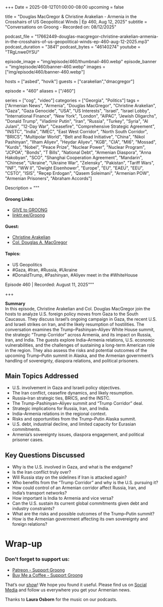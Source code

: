 +++
Date = 2025-08-12T01:00:00-08:00
upcoming = false

title = "Douglas MacGregor & Christine Arakelian - Armenia in the Crosshairs of US Geopolitical Winds | Ep 460, Aug 12, 2025"
subtitle = "Conversations on Groong - Recorded on: 08/12/2025"

podcast_file     = "17662449-douglas-macgregor-christine-arakelian-armenia-in-the-crosshairs-of-us-geopolitical-winds-ep-460-aug-12-2025.mp3"
podcast_duration = "3841"
podcast_bytes    = "46140274"
youtube = "TRgLnwe0YSU"

episode_image = "img/episode/460/thumbnail-460.webp"
episode_banner = "img/episode/460/banner-460.webp"
images = ["img/episode/460/banner-460.webp"]

hosts = ["asbed", "hovik"]
guests = ["carakelian","dmacgregor"]

episode = "460"
aliases = ["/460"]

series = ["cog", "video"]
categories = ["Georgia", "Politics"]
tags = ["Armenian News", "Armenia", "Douglas MacGregor", "Christine Arakelian", "Gaza", "Gaza Genocide", "USA", "US Interests", "Israel", "Israel Lobby", "International Finance", "New York", "London", "AIPAC", "Jewish Oligarchs", "Donald Trump", "Vladimir Putin", "Iran", "Russia", "Turkey", "Syria", "Al Julani", "12-Day War", "Ceasefire", "Comprehensive Strategic Agreement", "INSTC", "India", "IMEC", "East West Corridor", "North South Corridor", "BRICS", "Multipolar World", "Belt and Road Initiative", "China", "Nikol Pashinyan", "Ilham Aliyev", "Heydar Aliyev", "KGB", "CIA", "MI6", "Mossad", "Kurds", "Nobel", "Peace Prize", "Nuclear Power", "Nuclear Program", "JCPOA", "Bonds", "T Bills", "National Debt", "Armenian Diaspora", "Anna Hakobyan", "SCO", "Shanghai Cooperation Agreement", "Mandarin", "Chinese", "Ukraine", "Ukraine War", "Zelensky", "Pakistan", "Tariff Wars", "INF", "WW II", "Dwight Eisenhower", "Europe", "EU", "EAEU", "EEU", "CSTO", "ISIS", "Reçep Erdogan", "Qasem Soleimani", "Armenian POW", "Armenian Prisoners", "Abraham Accords"]

Description = """

#### Groong Links:
* [GIVE to GROONG](https://podcasts.groong.org/donate)
* [linktr.ee/Groong](https://linktr.ee/groong)

#### Guest:
* [Christine Arakelian](/guest/carakelian)
* [Col. Douglas A. MacGregor](/guest/dmacgregor)

#### Topics:
* US Geopolitics
* #Gaza, #Iran, #Russia, #Ukraine
* #DonaldTrump, #Pashinyan, #Aliyev meet in the #WhiteHouse


Episode 460 | Recorded: August 11, 2025"""

+++

**Summary**  
In this episode, Christine Arakelian and Col. Douglas MacGregor join the hosts to analyze U.S. foreign policy moves from Gaza to the South Caucasus. They discuss Israel’s ongoing campaign in Gaza, the recent U.S. and Israeli strikes on Iran, and the likely resumption of hostilities. The conversation examines the Trump–Pashinyan–Aliyev White House summit, the strategic “Trump Corridor” across Armenia, and its impact on Russia, Iran, and India. The guests explore India–Armenia relations, U.S. economic vulnerabilities, and the challenges of sustaining a long-term American role in the region. They also assess the risks and potential outcomes of the upcoming Trump–Putin summit in Alaska, and the Armenian government’s handling of sovereignty, diaspora relations, and political prisoners.  

## Main Topics Addressed
- U.S. involvement in Gaza and Israeli policy objectives.  
- The Iran conflict, ceasefire dynamics, and likely resumption.  
- Russia–Iran strategic ties, BRICS, and the INSTC.  
- The Trump–Pashinyan–Aliyev summit and “Trump Corridor” deal.  
- Strategic implications for Russia, Iran, and India.  
- India–Armenia relations in the regional context.  
- Risks and opportunities from the Trump–Putin Alaska summit.  
- U.S. debt, industrial decline, and limited capacity for Eurasian commitments.  
- Armenia’s sovereignty issues, diaspora engagement, and political prisoner cases.  

## Key Questions Discussed
- Why is the U.S. involved in Gaza, and what is the endgame?  
- Is the Iran conflict truly over?  
- Will Russia stay on the sidelines if Iran is attacked again?  
- Who benefits from the “Trump Corridor” and why is the U.S. pursuing it?  
- How could control of an Armenian corridor affect Russia, Iran, and India’s transport networks?  
- How important is India to Armenia and vice versa?  
- Can the U.S. sustain its current global commitments given debt and industry constraints?  
- What are the risks and possible outcomes of the Trump–Putin summit?  
- How is the Armenian government affecting its own sovereignty and foreign relations?  


# Wrap-up

### **Don't forget to support us:**
* [Patreon - Support Groong](https://www.patreon.com/ann_groong)
* [Buy Me a Coffee - Support Groong](https://www.buymeacoffee.com/groong)


That’s our [show](https://podcasts.groong.org/)! We hope you found it useful. Please find us on [Social Media](https://linktr.ee/groong) and follow us everywhere you get your Armenian news.

Thanks to **Laura Osborn** for the music on our podcasts.

